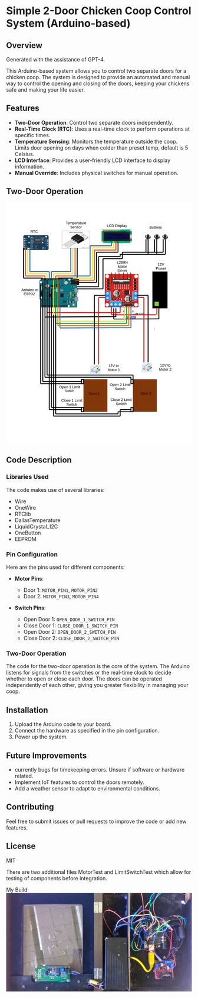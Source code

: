 
# Simple 2-Door Chicken Coop Control System (Arduino-based)

## Overview
Generated with the assistance of GPT-4.

This Arduino-based system allows you to control two separate doors for a chicken coop. The system is designed to provide an automated and manual way to control the opening and closing of the doors, keeping your chickens safe and making your life easier.

## Features

- **Two-Door Operation**: Control two separate doors independently.
- **Real-Time Clock (RTC)**: Uses a real-time clock to perform operations at specific times.
- **Temperature Sensing**: Monitors the temperature outside the coop. Limits door opening on days when colder than preset temp, default is 5 Celsius.
- **LCD Interface**: Provides a user-friendly LCD interface to display information.
- **Manual Override**: Includes physical switches for manual operation.

## Two-Door Operation
![ChickenCoop](2Doordiagram2.jpg)

## Code Description

### Libraries Used
The code makes use of several libraries:
- Wire
- OneWire
- RTClib
- DallasTemperature
- LiquidCrystal_I2C
- OneButton
- EEPROM

### Pin Configuration
Here are the pins used for different components:

- **Motor Pins**: 
  - Door 1: `MOTOR_PIN1`, `MOTOR_PIN2`
  - Door 2: `MOTOR_PIN3`, `MOTOR_PIN4`

- **Switch Pins**:
  - Open Door 1: `OPEN_DOOR_1_SWITCH_PIN`
  - Close Door 1: `CLOSE_DOOR_1_SWITCH_PIN`
  - Open Door 2: `OPEN_DOOR_2_SWITCH_PIN`
  - Close Door 2: `CLOSE_DOOR_2_SWITCH_PIN`

### Two-Door Operation
The code for the two-door operation is the core of the system. The Arduino listens for signals from the switches or the real-time clock to decide whether to open or close each door. The doors can be operated independently of each other, giving you greater flexibility in managing your coop.

## Installation
1. Upload the Arduino code to your board.
2. Connect the hardware as specified in the pin configuration.
3. Power up the system.

## Future Improvements
- currently bugs for timekeeping errors. Unsure if software or hardware related. 
- Implement IoT features to control the doors remotely.
- Add a weather sensor to adapt to environmental conditions.

## Contributing
Feel free to submit issues or pull requests to improve the code or add new features.

## License
MIT

There are two additional files MotorTest and LimitSwitchTest which allow for testing of components before integration. 

My Build:
![Mybuild](WIN_20230712_11_09_17_Scan.jpg)
